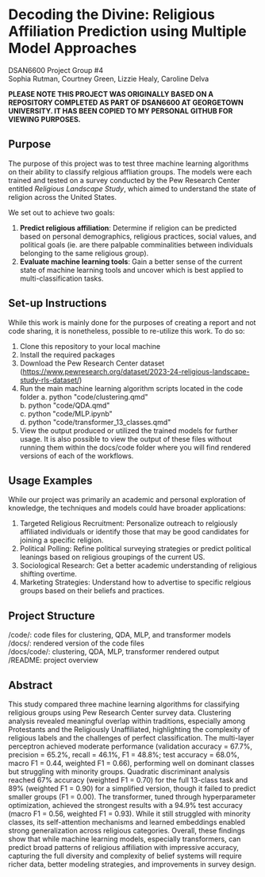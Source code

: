 # Decoding the Divine: Religious Affiliation Prediction using Multiple Model Approaches
DSAN6600 Project Group #4\
Sophia Rutman, Courtney Green, Lizzie Healy, Caroline Delva

**PLEASE NOTE THIS PROJECT WAS ORIGINALLY BASED ON A REPOSITORY COMPLETED AS PART OF DSAN6600 AT GEORGETOWN UNIVERSITY. IT HAS BEEN COPIED TO MY PERSONAL GITHUB FOR VIEWING PURPOSES.**

## Purpose
The purpose of this project was to test three machine learning algorithms on their ability to classify relgious affliation groups. The models were each trained and tested on a survey conducted by the Pew Research Center entitled _Religious Landscape Study_, which aimed to understand the state of religion across the United States. 

We set out to achieve two goals: 
  1. **Predict religious affiliation**: Determine if religion can be predicted based on personal demographics, religious practices, social values, and political goals (ie. are there palpable comminalities between individuals belonging to the same religious group).
  2. **Evaluate machine learning tools**: Gain a better sense of the current state of machine learning tools and uncover which is best applied to multi-classification tasks.

## Set-up Instructions 
While this work is mainly done for the purposes of creating a report and not code sharing, it is nonetheless, possible to re-utilize this work. To do so:
  1. Clone this repository to your local machine
  2. Install the required packages
  3. Download the Pew Research Center dataset (https://www.pewresearch.org/dataset/2023-24-religious-landscape-study-rls-dataset/)
  4. Run the main machine learning algorithm scripts located in the code folder
     a. python "code/clustering.qmd"\
     b. python "code/QDA.qmd"\
     c. python "code/MLP.ipynb"\
     d. python "code/transformer_13_classes.qmd"
  5. View the output produced or utilized the trained models for further usage.
It is also possible to view the output of these files without running them within the docs/code folder where you will find rendered versions of each of the workflows. 

## Usage Examples
While our project was primarily an academic and personal exploration of knowledge, the techniques and models could have broader applications:
  1. Targeted Religious Recruitment: Personalize outreach to relgiously affiliated individuals or identify those that may be good candidates for joining a specific religion.
  2. Political Polling: Refine political surveying strategies or predict political leanings based on religious groupings of the current US.
  3. Sociological Research: Get a better academic understanding of religious shifting overtime.
  4. Marketing Strategies: Understand how to advertise to specific relgious groups based on their beliefs and practices.

## Project Structure
/code/: code files for clustering, QDA, MLP, and transformer models\
/docs/: rendered version of the code files\
/docs/code/: clustering, QDA, MLP, transformer rendered output\
/README: project overview

## Abstract 
This study compared three machine learning algorithms for classifying religious groups using Pew Research Center survey data. Clustering analysis revealed meaningful overlap within traditions, especially among Protestants and the Religiously Unaffiliated, highlighting the complexity of religious labels and the challenges of perfect classification. The multi-layer perceptron achieved moderate performance (validation accuracy = 67.7%, precision = 65.2%, recall = 46.1%, F1 = 48.8%; test accuracy = 68.0%, macro F1 = 0.44, weighted F1 = 0.66), performing well on dominant classes but struggling with minority groups. Quadratic discriminant analysis reached 67% accuracy (weighted F1 = 0.70) for the full 13-class task and 89% (weighted F1 = 0.90) for a simplified version, though it failed to predict smaller groups (F1 = 0.00). The transformer, tuned through hyperparameter optimization, achieved the strongest results with a 94.9% test accuracy (macro F1 = 0.56, weighted F1 = 0.93). While it still struggled with minority classes, its self-attention mechanisms and learned embeddings enabled strong generalization across religious categories. Overall, these findings show that while machine learning models, especially transformers, can predict broad patterns of religious affiliation with impressive accuracy, capturing the full diversity and complexity of belief systems will require richer data, better modeling strategies, and improvements in survey design.
